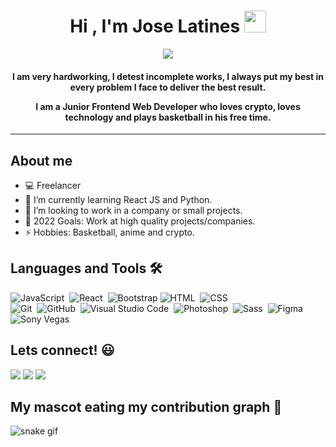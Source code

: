 <h1 align="center">Hi , I'm Jose Latines <img src="https://media.giphy.com/media/hvRJCLFzcasrR4ia7z/giphy.gif" width="35"></h1>
<p align="center">
  <a href="https://github.com/DenverCoder1/readme-typing-svg"><img src="https://readme-typing-svg.herokuapp.com?lines=Frontend+Web+Developer;React+Js+Developer;Always%20learning%20new%20things&center=true&width=500&height=50"></a>
</p>

<h4 align="center">I am very hardworking, I detest incomplete works, I always put my best in every problem I face to deliver the best result.

I am a Junior Frontend Web Developer who loves crypto, loves technology and plays basketball in his free time.</h4> 
<hr/>

## About me
- 💻 Freelancer
- 🌱 I’m currently learning React JS and Python.
- 👯 I’m looking to work in a company or small projects.
- 🥅 2022 Goals: Work at high quality projects/companies.
- ⚡ Hobbies: Basketball, anime and crypto.

## Languages and Tools 🛠

![JavaScript](https://img.shields.io/badge/-JavaScript-05122A?style=flat&logo=javascript)&nbsp; 
![React](https://img.shields.io/badge/-React-05122A?style=flat&logo=react)&nbsp; 
![Bootstrap](https://img.shields.io/badge/-Bootstrap-05122A?style=flat&logo=bootstrap&logoColor=563D7C)
![HTML](https://img.shields.io/badge/-HTML-05122A?style=flat&logo=HTML5)&nbsp; 
![CSS](https://img.shields.io/badge/-CSS-05122A?style=flat&logo=CSS3&logoColor=1572B6)&nbsp; \
![Git](https://img.shields.io/badge/-Git-05122A?style=flat&logo=git)&nbsp; 
![GitHub](https://img.shields.io/badge/-GitHub-05122A?style=flat&logo=github)&nbsp; 
![Visual Studio Code](https://img.shields.io/badge/-Visual%20Studio%20Code-05122A?style=flat&logo=visual-studio-code&logoColor=007ACC)&nbsp; 
![Photoshop](https://img.shields.io/badge/-Photoshop-05122A?style=flat&logo=adobe-photoshop)&nbsp;
![Sass](https://img.shields.io/badge/-Sass-05122A?style=flat&logo=sass)&nbsp;
![Figma](https://img.shields.io/badge/-Figma-05122A?style=flat&logo=figma)&nbsp;
![Sony Vegas](https://img.shields.io/badge/-Vegas-05122A?style=flat&logo=vegas)&nbsp;

## Lets connect! 😃

<p>
<a href="mailto:joselatines33@gmail.com"><img src="https://img.shields.io/badge/-joselatines33@gmail.com-black?logo=gmail&style=flat-square"/></a>
<a href="https://www.linkedin.com/in/jose-latines/"><img src="https://img.shields.io/badge/-joselatines-blue?logo=linkedin&style=flat-square"></a>
 <a href="https://linktr.ee/joselatines"><img src="https://img.shields.io/badge/-joselatines-black?logo=linktree&style=flat-square"></a>
</p>

## My mascot eating my contribution graph 🐍 
![snake gif](https://github.com/joselatines/joselatines/blob/output/github-contribution-grid-snake.gif)
